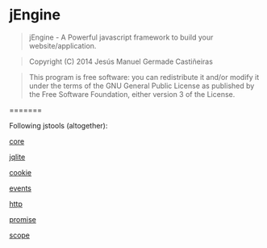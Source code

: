 jEngine
=======

>	jEngine - A Powerful javascript framework to build your website/application.

>	Copyright (C) 2014  Jesús Manuel Germade Castiñeiras

>	This program is free software: you can redistribute it and/or modify
>	it under the terms of the GNU General Public License as published by
>	the Free Software Foundation, either version 3 of the License.

=======

Following jstools (altogether):

[core](/jstool/core.js)

[jqlite](/jstool/jqlite)

[cookie](/jstool/cookie.js)

[events](/jstool/events.js)

[http](/jstool/http.js)

[promise](/jstool/promise.js)

[scope](/jstool/scope.js)

